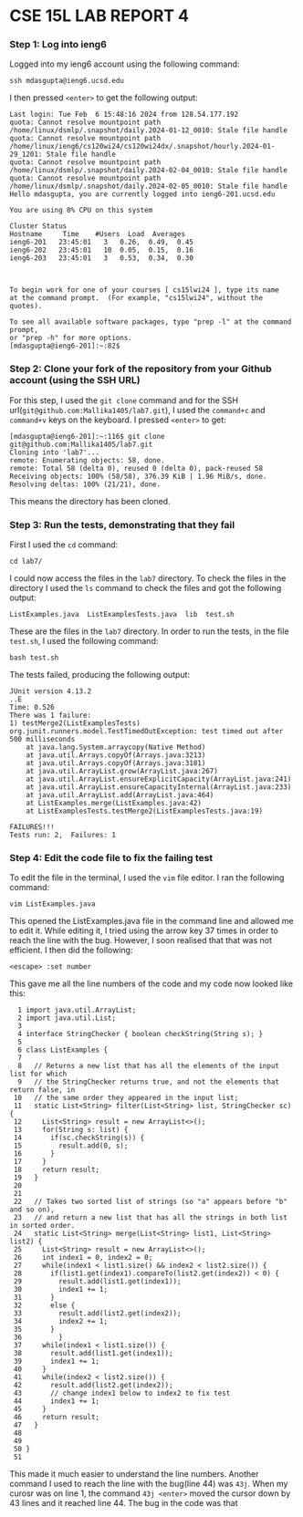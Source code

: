 # CSE 15L LAB REPORT 4
### Step 1: Log into ieng6
Logged into my ieng6 account using the following command:
```
ssh mdasgupta@ieng6.ucsd.edu
```
I then pressed `<enter>` to get the following output:
```
Last login: Tue Feb  6 15:48:16 2024 from 128.54.177.192
quota: Cannot resolve mountpoint path /home/linux/dsmlp/.snapshot/daily.2024-01-12_0010: Stale file handle
quota: Cannot resolve mountpoint path /home/linux/ieng6/cs120wi24/cs120wi24dx/.snapshot/hourly.2024-01-29_1201: Stale file handle
quota: Cannot resolve mountpoint path /home/linux/dsmlp/.snapshot/daily.2024-02-04_0010: Stale file handle
quota: Cannot resolve mountpoint path /home/linux/dsmlp/.snapshot/daily.2024-02-05_0010: Stale file handle
Hello mdasgupta, you are currently logged into ieng6-201.ucsd.edu

You are using 0% CPU on this system

Cluster Status 
Hostname     Time    #Users  Load  Averages  
ieng6-201   23:45:01   3   0.26,  0.49,  0.45
ieng6-202   23:45:01   10  0.05,  0.15,  0.16
ieng6-203   23:45:01   3   0.53,  0.34,  0.30

 

To begin work for one of your courses [ cs15lwi24 ], type its name 
at the command prompt.  (For example, "cs15lwi24", without the quotes).

To see all available software packages, type "prep -l" at the command prompt,
or "prep -h" for more options.
[mdasgupta@ieng6-201]:~:82$
```
### Step 2: Clone your fork of the repository from your Github account (using the SSH URL)
For this step, I used the `git clone` command and for the SSH url(`git@github.com:Mallika1405/lab7.git`), I used the `command+c` and `command+v` keys on the keyboard. I pressed `<enter>` to get:
```
[mdasgupta@ieng6-201]:~:116$ git clone git@github.com:Mallika1405/lab7.git
Cloning into 'lab7'...
remote: Enumerating objects: 58, done.
remote: Total 58 (delta 0), reused 0 (delta 0), pack-reused 58
Receiving objects: 100% (58/58), 376.39 KiB | 1.96 MiB/s, done.
Resolving deltas: 100% (21/21), done.
```
This means the directory has been cloned. 

### Step 3: Run the tests, demonstrating that they fail
First I used the `cd` command:
```
cd lab7/
```
I could now access the files in the `lab7` directory. To check the files in the directory I used the `ls` command to check the files and got the following output:
```
ListExamples.java  ListExamplesTests.java  lib  test.sh
```
These are the files in the `lab7` directory. In order to run the tests, in the file `test.sh`, I used the following command:
```
bash test.sh
```
The tests failed, producing the following output:
```
JUnit version 4.13.2
..E
Time: 0.526
There was 1 failure:
1) testMerge2(ListExamplesTests)
org.junit.runners.model.TestTimedOutException: test timed out after 500 milliseconds
	at java.lang.System.arraycopy(Native Method)
	at java.util.Arrays.copyOf(Arrays.java:3213)
	at java.util.Arrays.copyOf(Arrays.java:3181)
	at java.util.ArrayList.grow(ArrayList.java:267)
	at java.util.ArrayList.ensureExplicitCapacity(ArrayList.java:241)
	at java.util.ArrayList.ensureCapacityInternal(ArrayList.java:233)
	at java.util.ArrayList.add(ArrayList.java:464)
	at ListExamples.merge(ListExamples.java:42)
	at ListExamplesTests.testMerge2(ListExamplesTests.java:19)

FAILURES!!!
Tests run: 2,  Failures: 1
```
### Step 4: Edit the code file to fix the failing test
To edit the file in the terminal, I used the `vim` file editor. I ran the following command:
```
vim ListExamples.java
```
This opened the ListExamples.java file in the command line and allowed me to edit it. While editing it, I tried using the <down> arrow key 37 times in order to reach the line with the bug. However, I soon realised that that was not efficient. I then did the following:
```
<escape> :set number
```
This gave me all the line numbers of the code and my code now looked like this:
```
  1 import java.util.ArrayList;
  2 import java.util.List;
  3 
  4 interface StringChecker { boolean checkString(String s); }
  5 
  6 class ListExamples {
  7 
  8   // Returns a new list that has all the elements of the input list for which
  9   // the StringChecker returns true, and not the elements that return false, in
 10   // the same order they appeared in the input list;
 11   static List<String> filter(List<String> list, StringChecker sc) {
 12     List<String> result = new ArrayList<>();
 13     for(String s: list) {
 14       if(sc.checkString(s)) {
 15         result.add(0, s);
 16       }
 17     }
 18     return result;
 19   }
 20 
 21 
 22   // Takes two sorted list of strings (so "a" appears before "b" and so on),
 23   // and return a new list that has all the strings in both list in sorted order.
 24   static List<String> merge(List<String> list1, List<String> list2) {
 25     List<String> result = new ArrayList<>();
 26     int index1 = 0, index2 = 0;
 27     while(index1 < list1.size() && index2 < list2.size()) {
 28       if(list1.get(index1).compareTo(list2.get(index2)) < 0) {
 29         result.add(list1.get(index1));
 30         index1 += 1;
 31       }
 32       else {
 33         result.add(list2.get(index2));
 34         index2 += 1;
 35       }
 36         }
 37     while(index1 < list1.size()) {
 38       result.add(list1.get(index1));
 39       index1 += 1;
 40     }
 41     while(index2 < list2.size()) {
 42       result.add(list2.get(index2));
 43       // change index1 below to index2 to fix test
 44       index1 += 1;
 45     }
 46     return result;
 47   }
 48 
 49 
 50 }
 51 
```
This made it much easier to understand the line numbers. Another command I used to reach the line with the bug(line 44) was `43j`. When my curosr was on line 1, the command `43j <enter>` moved the cursor down by 43 lines and it reached line 44. 
The bug in the code was that 







